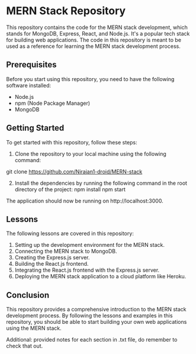 # MERN Stack Repository

This repository contains the code for the MERN stack development, which stands for MongoDB, Express, React, and Node.js. It's a popular tech stack for building web applications. The code in this repository is meant to be used as a reference for learning the MERN stack development process.

## Prerequisites

Before you start using this repository, you need to have the following software installed:
- Node.js
- npm (Node Package Manager)
- MongoDB

## Getting Started

To get started with this repository, follow these steps:

1. Clone the repository to your local machine using the following command:

git clone https://github.com/Nirajan1-droid/MERN-stack


2. Install the dependencies by running the following command in the root directory of the project:
npm install
npm start


The application should now be running on http://localhost:3000.

## Lessons

The following lessons are covered in this repository:

1. Setting up the development environment for the MERN stack.
2. Connecting the MERN stack to MongoDB.
3. Creating the Express.js server.
4. Building the React.js frontend.
5. Integrating the React.js frontend with the Express.js server.
6. Deploying the MERN stack application to a cloud platform like Heroku.

## Conclusion

This repository provides a comprehensive introduction to the MERN stack development process. By following the lessons and examples in this repository, you should be able to start building your own web applications using the MERN stack.


Additional:
provided notes for each section in .txt file, do remember to check that out.

